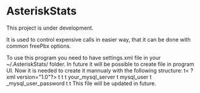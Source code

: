 AsteriskStats
=============
This project is under development.

It is used to control expensive calls in easier way, that it can be done with common freePbx options.

To use this program you need to have settings.xml file in your ~/.AsteriskStats/ folder.
In future it will be possible to create file in program UI.
Now it is needed to create it mannualy with the following structure:
t< ?xml version="1.0"?>
t<settings>
t	<sqlserver>
t		<host>your_mysql_server</host>
t		<user>mysql_user</user>
t		<password>_mysql_user_password</password>
t	</sqlserver>
t</settings>
This file will be updated in future.

